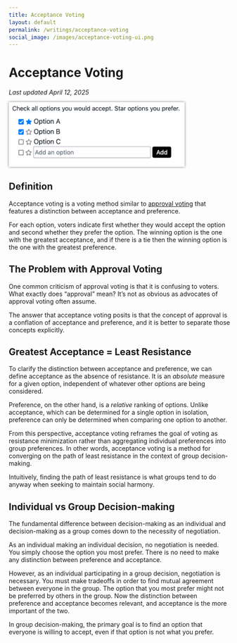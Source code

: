 ```yaml
---
title: Acceptance Voting
layout: default
permalink: /writings/acceptance-voting
social_image: /images/acceptance-voting-ui.png
---
```


# Acceptance Voting

_Last updated April 12, 2025_

<img src="/images/acceptance-voting-ui.png" style="margin:0 auto; box-shadow:0 0 5px rgba(0,0,0,0.5); width: 400px; max-width: 100%;">

## Definition

Acceptance voting is a voting method similar to [approval voting](https://en.wikipedia.org/wiki/Approval_voting) that features a distinction between acceptance and preference.

For each option, voters indicate first whether they would accept the option and second whether they prefer the option. The winning option is the one with the greatest acceptance, and if there is a tie then the winning option is the one with the greatest preference.

## The Problem with Approval Voting

One common criticism of approval voting is that it is confusing to voters. What exactly does “approval” mean? It’s not as obvious as advocates of approval voting often assume.

The answer that acceptance voting posits is that the concept of approval is a conflation of acceptance and preference, and it is better to separate those concepts explicitly.

## Greatest Acceptance = Least Resistance

To clarify the distinction between acceptance and preference, we can define acceptance as the absence of resistance. It is an _absolute_ measure for a given option, independent of whatever other options are being considered.

Preference, on the other hand, is a _relative_ ranking of options. Unlike acceptance, which can be determined for a single option in isolation, preference can only be determined when comparing one option to another.

From this perspective, acceptance voting reframes the goal of voting as resistance minimization rather than aggregating individual preferences into group preferences. In other words, acceptance voting is a method for converging on the path of least resistance in the context of group decision-making.

Intuitively, finding the path of least resistance is what groups tend to do anyway when seeking to maintain social harmony.

## Individual vs Group Decision-making

The fundamental difference between decision-making as an individual and decision-making as a group comes down to the necessity of negotiation.

As an individual making an individual decision, no negotiation is needed. You simply choose the option you most prefer. There is no need to make any distinction between preference and acceptance.

However, as an individual participating in a group decision, negotiation is necessary. You must make tradeoffs in order to find mutual agreement between everyone in the group. The option that you most prefer might not be preferred by others in the group. Now the distinction between preference and acceptance becomes relevant, and acceptance is the more important of the two.

In group decision-making, the primary goal is to find an option that everyone is willing to accept, even if that option is not what you prefer.

